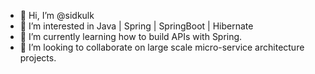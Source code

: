 - 👋 Hi, I’m @sidkulk
- 👀 I’m interested in Java | Spring | SpringBoot | Hibernate
- 🌱 I’m currently learning how to build APIs with Spring.
- 💞️ I’m looking to collaborate on large scale micro-service architecture projects.

<!---
sidkulk/sidkulk is a ✨ special ✨ repository because its `README.md` (this file) appears on your GitHub profile.
You can click the Preview link to take a look at your changes.
--->
